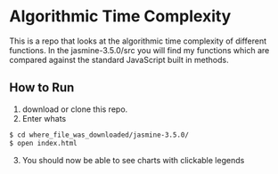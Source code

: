 # Algorithmic Time Complexity

This is a repo that looks at the algorithmic time complexity of different functions. In the jasmine-3.5.0/src you will find my functions which are compared against the standard JavaScript built in methods.

## How to Run

1. download or clone this repo.
2. Enter whats

```bash
$ cd where_file_was_downloaded/jasmine-3.5.0/
$ open index.html
```

3. You should now be able to see charts with clickable legends
